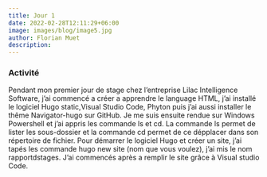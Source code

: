 ```yaml
---
title: Jour 1 
date: 2022-02-28T12:11:29+06:00
image: images/blog/image5.jpg
author: Florian Muet
description:  
---
```

### Activité

Pendant mon premier jour de stage chez l’entreprise Lilac Intelligence Software, j’ai commencé a créer a apprendre le language HTML, j’ai installé le logiciel Hugo static,Visual Studio Code, Phyton puis j’ai aussi installer le thême Navigator-hugo sur GitHub. Je me suis ensuite rendue sur Windows Powershell et j’ai appris les commande ls et cd. La commande ls permet de lister les sous-dossier et la commande cd permet de ce dépplacer dans son répertoire de fichier. Pour démarrer le logiciel Hugo et créer un site, j’ai tapés les commande hugo new site (nom que vous voulez), j’ai mis le nom rapportdstages. J’ai commencés après a remplir le site grâce à Visual studio Code.


